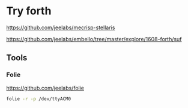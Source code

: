# Try forth

https://github.com/jeelabs/mecrisp-stellaris

https://github.com/jeelabs/embello/tree/master/explore/1608-forth/suf

## Tools

### Folie

https://github.com/jeelabs/folie

```sh
folie -r -p /dev/ttyACM0
```

